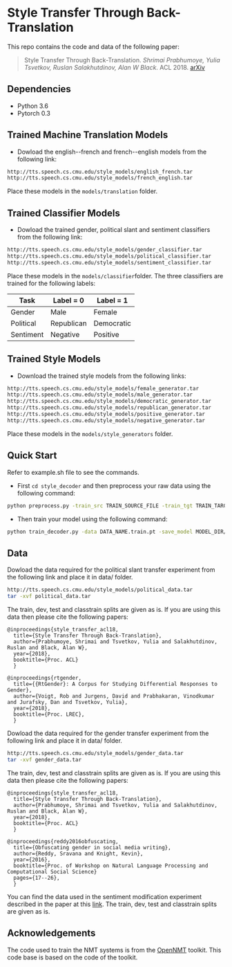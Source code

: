 # Style Transfer Through Back-Translation

This repo contains the code and data of the following paper:
>Style Transfer Through Back-Translation. *Shrimai Prabhumoye, Yulia Tsvetkov, Ruslan Salakhutdinov, Alan W Black*. ACL 2018. [arXiv](https://arxiv.org/pdf/1804.09000.pdf)

## Dependencies

- Python 3.6
- Pytorch 0.3

## Trained Machine Translation Models

- Dowload the english--french and french--english models from the following link:
```bash
http://tts.speech.cs.cmu.edu/style_models/english_french.tar
http://tts.speech.cs.cmu.edu/style_models/french_english.tar
```
Place these models in the `models/translation` folder.

## Trained Classifier Models

- Dowload the trained gender, political slant and sentiment classifiers from the following link:
```bash
http://tts.speech.cs.cmu.edu/style_models/gender_classifier.tar
http://tts.speech.cs.cmu.edu/style_models/political_classifier.tar
http://tts.speech.cs.cmu.edu/style_models/sentiment_classifier.tar
```
Place these models in the `models/classifier`folder.
The three classifiers are trained for the following labels:

 Task | Label = 0 | Label = 1 
 --- | --- | --- 
 Gender | Male | Female 
 Political | Republican | Democratic 
 Sentiment | Negative | Positive 

## Trained Style Models

- Download the trained style models from the following links:
```bash
http://tts.speech.cs.cmu.edu/style_models/female_generator.tar
http://tts.speech.cs.cmu.edu/style_models/male_generator.tar
http://tts.speech.cs.cmu.edu/style_models/democratic_generator.tar
http://tts.speech.cs.cmu.edu/style_models/republican_generator.tar
http://tts.speech.cs.cmu.edu/style_models/positive_generator.tar
http://tts.speech.cs.cmu.edu/style_models/negative_generator.tar
```
Place these models in the `models/style_generators` folder.

## Quick Start

Refer to example.sh file to see the commands.
- First `cd style_decoder` and then preprocess your raw data using the following command:   
```bash
python preprocess.py -train_src TRAIN_SOURCE_FILE -train_tgt TRAIN_TARGET_FILE -valid_src VALID_SOURCE_FILE -valid_tgt VALID_TARGET_FILE -save_data DATA_NAME
```
- Then train your model using the following command:
```bash
python train_decoder.py -data DATA_NAME.train.pt -save_model MODEL_DIR/MODEL_NAME -classifier_model CLASSIFIER.pt -encoder_model ENCODER_MODEL -tgt_label {0/1}
```

## Data

Dowload the data required for the political slant transfer experiment from the following link and place it in data/ folder. 
```bash
http://tts.speech.cs.cmu.edu/style_models/political_data.tar
tar -xvf political_data.tar
```
The train, dev, test and classtrain splits are given as is. If you are using this data then please cite the following papers:

    @inproceedings{style_transfer_acl18,
      title={Style Transfer Through Back-Translation},
      author={Prabhumoye, Shrimai and Tsvetkov, Yulia and Salakhutdinov, Ruslan and Black, Alan W},
      year={2018},
      booktitle={Proc. ACL}
      }

    @inproceedings{rtgender,
      title={{RtGender}: A Corpus for Studying Differential Responses to Gender},
      author={Voigt, Rob and Jurgens, David and Prabhakaran, Vinodkumar and Jurafsky, Dan and Tsvetkov, Yulia},
      year={2018},
      booktitle={Proc. LREC},
      }

Dowload the data required for the gender transfer experiment from the following link and place it in data/ folder.
```bash
http://tts.speech.cs.cmu.edu/style_models/gender_data.tar
tar -xvf gender_data.tar
```
The train, dev, test and classtrain splits are given as is. If you are using this data then please cite the following papers:

    @inproceedings{style_transfer_acl18,
      title={Style Transfer Through Back-Translation},
      author={Prabhumoye, Shrimai and Tsvetkov, Yulia and Salakhutdinov, Ruslan and Black, Alan W},
      year={2018},
      booktitle={Proc. ACL}
      }
      
    @inproceedings{reddy2016obfuscating,
      title={Obfuscating gender in social media writing},
      author={Reddy, Sravana and Knight, Kevin},
      year={2016},
      booktitle={Proc. of Workshop on Natural Language Processing and Computational Social Science}
      pages={17--26},
      }
      
You can find the data used in the sentiment modification experiment described in the paper at this [link](https://github.com/shentianxiao/language-style-transfer/tree/master/data/yelp). The train, dev, test and classtrain splits are given as is.

## Acknowledgements

The code used to train the NMT systems is from the [OpenNMT](https://github.com/OpenNMT/OpenNMT-py)  toolkit. This code base is based on the code of the toolkit.
